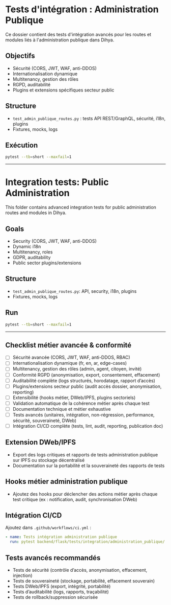 # Tests d'intégration : Administration Publique

Ce dossier contient des tests d'intégration avancés pour les routes et modules liés à l'administration publique dans Dihya.

## Objectifs
- Sécurité (CORS, JWT, WAF, anti-DDOS)
- Internationalisation dynamique
- Multitenancy, gestion des rôles
- RGPD, auditabilité
- Plugins et extensions spécifiques secteur public

## Structure
- `test_admin_publique_routes.py` : tests API REST/GraphQL, sécurité, i18n, plugins
- Fixtures, mocks, logs

## Exécution
```bash
pytest --tb=short --maxfail=1
```

---

# Integration tests: Public Administration

This folder contains advanced integration tests for public administration routes and modules in Dihya.

## Goals
- Security (CORS, JWT, WAF, anti-DDOS)
- Dynamic i18n
- Multitenancy, roles
- GDPR, auditability
- Public sector plugins/extensions

## Structure
- `test_admin_publique_routes.py`: API, security, i18n, plugins
- Fixtures, mocks, logs

## Run
```bash
pytest --tb=short --maxfail=1
```

---

## Checklist métier avancée & conformité
- [ ] Sécurité avancée (CORS, JWT, WAF, anti-DDOS, RBAC)
- [ ] Internationalisation dynamique (fr, en, ar, edge-cases)
- [ ] Multitenancy, gestion des rôles (admin, agent, citoyen, invité)
- [ ] Conformité RGPD (anonymisation, export, consentement, effacement)
- [ ] Auditabilité complète (logs structurés, horodatage, rapport d’accès)
- [ ] Plugins/extensions secteur public (audit accès dossier, anonymisation, reporting)
- [ ] Extensibilité (hooks métier, DWeb/IPFS, plugins sectoriels)
- [ ] Validation automatique de la cohérence métier après chaque test
- [ ] Documentation technique et métier exhaustive
- [ ] Tests avancés (unitaires, intégration, non-régression, performance, sécurité, souveraineté, DWeb)
- [ ] Intégration CI/CD complète (tests, lint, audit, reporting, publication doc)

## Extension DWeb/IPFS
- Export des logs critiques et rapports de tests administration publique sur IPFS ou stockage décentralisé
- Documentation sur la portabilité et la souveraineté des rapports de tests

## Hooks métier administration publique
- Ajoutez des hooks pour déclencher des actions métier après chaque test critique (ex : notification, audit, synchronisation DWeb)

## Intégration CI/CD
Ajoutez dans `.github/workflows/ci.yml` :
```yaml
- name: Tests intégration administration publique
  run: pytest backend/flask/tests/integration/administration_publique/ --maxfail=1 --disable-warnings --cov=.
```

## Tests avancés recommandés
- Tests de sécurité (contrôle d’accès, anonymisation, effacement, injection)
- Tests de souveraineté (stockage, portabilité, effacement souverain)
- Tests DWeb/IPFS (export, intégrité, portabilité)
- Tests d’auditabilité (logs, rapports, traçabilité)
- Tests de rollback/suppression sécurisée
